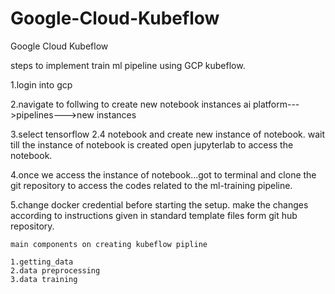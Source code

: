 # Google-Cloud-Kubeflow
Google Cloud Kubeflow


steps to implement train ml pipeline using GCP kubeflow. 

1.login into gcp


2.navigate to follwing to create new notebook instances
    ai platform--->pipelines--->new instances
    
   
3.select tensorflow 2.4 notebook and create new  instance of notebook.
    wait till the instance of notebook is created
    open jupyterlab to access the notebook.
    
    
4.once we access the instance of notebook...got to terminal and clone the git repository to access the  codes related to the ml-training pipeline.

5.change docker credential before starting the setup.
  make the changes according to instructions given in standard template files form git hub repository.

    main components on creating kubeflow pipline

    1.getting_data
    2.data preprocessing
    3.data training 
